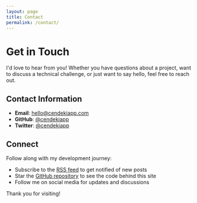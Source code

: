 ```yaml
---
layout: page
title: Contact
permalink: /contact/
---
```


# Get in Touch

I'd love to hear from you! Whether you have questions about a project, want to discuss a technical challenge, or just want to say hello, feel free to reach out.

## Contact Information

- **Email**: [hello@cendekiapp.com](mailto:hello@cendekiapp.com)
- **GitHub**: [@cendekiapp](https://github.com/cendekiapp)
- **Twitter**: [@cendekiapp](https://twitter.com/cendekiapp)

## Connect

Follow along with my development journey:

- Subscribe to the [RSS feed](/feed.xml) to get notified of new posts
- Star the [GitHub repository](https://github.com/cendekia/cendekia-blog) to see the code behind this site
- Follow me on social media for updates and discussions

Thank you for visiting! 